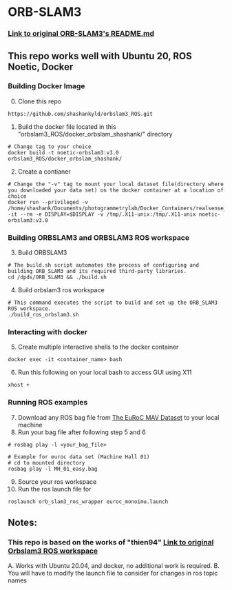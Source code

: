 # ORB-SLAM3 
### [Link to original ORB-SLAM3's README.md](https://github.com/UZ-SLAMLab/ORB_SLAM3)


## This repo works well with Ubuntu 20, ROS Noetic, Docker 

### Building Docker Image 

0. Clone this repo
```
https://github.com/shashankyld/orbslam3_ROS.git
```

1. Build the docker file located in this "orbslam3_ROS/docker_orbslam_shashank/" directory
```
# Change tag to your choice
docker build -t noetic-orbslam3:v3.0  orbslam3_ROS/docker_orbslam_shashank/

```
2. Create a contianer 
```
# Change the "-v" tag to mount your local dataset file(directory where you downloaded your data set) on the docker container at a location of choice
docker run --privileged -v /home/shashank/Documents/photogrammetrylab/Docker_Containers/realsense_container/launch_from_host:/opt/ros/noetic/share/realsense2_camera/launch/from_host/ -it --rm -e DISPLAY=$DISPLAY -v /tmp/.X11-unix:/tmp/.X11-unix noetic-orbslam3:v3.0
```

### Building ORBSLAM3 and ORBSLAM3 ROS workspace
3. Build ORBSLAM3 
```
# The build.sh script automates the process of configuring and building ORB_SLAM3 and its required third-party libraries.
cd /dpds/ORB_SLAM3 && ./build.sh
```

4. Build orbslam3 ros workspace
```
# This command executes the script to build and set up the ORB_SLAM3 ROS workspace.
./build_ros_orbslam3.sh
```

### Interacting with docker
5. Create multiple interactive shells to the docker container
```
docker exec -it <container_name> bash
```
6. Run this following on your local bash to access GUI using X11
```
xhost + 
```


### Running ROS examples

7. Download any ROS bag file from [The EuRoC MAV Dataset](https://projects.asl.ethz.ch/datasets/doku.php?id=kmavvisualinertialdatasets) to your local machine
8. Run your bag file after following step 5 and 6
``` 
# rosbag play -l <your_bag_file>

# Example for euroc data set (Machine Hall 01)
# cd to mounted directory
rosbag play -l MH_01_easy.bag
```
9. Source your ros workspace
10. Run the ros launch file for 
```
roslaunch orb_slam3_ros_wrapper euroc_monoimu.launch
```

## Notes:
### This repo is based on the works of "thien94" [Link to original Orbslam3 ROS workspace](https://github.com/thien94/orb_slam3_ros_wrapper)

A. Works with Ubuntu 20.04, and docker, no additional work is required.
B. You will have to modify the launch file to consider for changes in ros topic names

